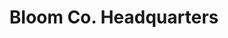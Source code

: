 ---
title: "Bloom Co. Headquarters"
slug: "bloom-co-headquarters"
cover: "/images/projects/gallery.jpg"
caseStudy: |
  ## Creative Space for a Growing Team  
  Bloom Co. came to us with a blank slate and bold ideas. We brought their brand to life through curved dividers, custom desks, and intentional zones that foster collaboration.

  Color theory and biophilic design helped reduce stress and encourage flow throughout the space.

  ## What We Did  
  - Brand-Aligned Commercial Design  
  - Custom Fabrication Oversight  
  - End-to-End Project Management  

  > “The space is *so* us. Clients and team members love it.”
gallery:
  - "/images/projects/gallery.jpg"
  - "/images/projects/gallery.jpg"
  - "/images/projects/gallery.jpg"
---
